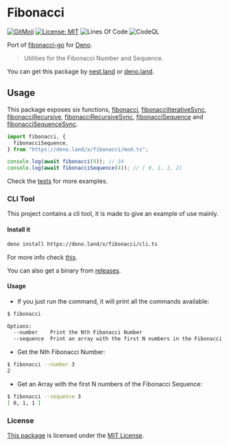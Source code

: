 # Fibonacci

[![GitMoji](https://img.shields.io/badge/Gitmoji-%F0%9F%8E%A8%20-FFDD67.svg)](https://gitmoji.dev)
[![License: MIT](https://img.shields.io/badge/License-MIT-blue.svg)](https://opensource.org/licenses/MIT)
![Lines Of Code](https://img.shields.io/tokei/lines/github.com/UltiRequiem/fibonacci-deno?color=blue&label=Total%20Lines)
![CodeQL](https://github.com/UltiRequiem/fibonacci-deno/workflows/CodeQL/badge.svg)

Port of [fibonacci-go](https://github.com/UltiRequiem/fibonacci) for
[Deno](https://deno.land).

> Utilities for the Fibonacci Number and Sequence.

You can get this package by [nest.land](https://nest.land/package/fibonacci) or
[deno.land](https://deno.land/x/fibonacci).

## Usage

This package exposes six functions,
[fibonacci](https://github.com/UltiRequiem/fibonacci-deno/blob/main/src/iterative.ts#L6),
[fibonacciIterativeSync](https://github.com/UltiRequiem/fibonacci-deno/blob/main/src/iterative.ts#L15),
[fibonacciRecursive](https://github.com/UltiRequiem/fibonacci-deno/blob/main/src/recursion.ts#L6),
[fibonacciRecursiveSync](https://github.com/UltiRequiem/fibonacci-deno/blob/main/src/recursion.ts#L15),
[fibonacciSequence](https://github.com/UltiRequiem/fibonacci-deno/blob/main/src/sequence.ts#L8) and
[fibonacciSequenceSync](https://github.com/UltiRequiem/fibonacci-deno/blob/main/src/sequence.ts#L17).

```typescript
import fibonacci, {
  fibonacciSequence,
} from "https://deno.land/x/fibonacci/mod.ts";

console.log(await fibonacci(9)); // 34
console.log(await fibonacciSequence(4)); // [ 0, 1, 1, 2]
```

Check the [tests](./mod_test.ts) for more examples.

### CLI Tool

This project contains a cli tool, it is made to give an example of use mainly.

#### Install it

```bash
deno install https://deno.land/x/fibonacci/cli.ts
```

For more info check [this](https://deno.land/manual/tools/script_installer).

You can also get a binary from [releases](https://github.com/UltiRequiem/deno-clear/releases/latest).

#### Usage

- If you just run the command, it will print all the commands available:

```bash
$ fibonacci

Options:
  --number    Print the Nth Fibonacci Number
  --sequence  Print an array with the first N numbers in the Fibonacci sequence
```

- Get the Nth Fibonacci Number:

```bash
$ fibonacci --number 3
2
```

- Get an Array with the first N numbers of the Fibonacci Sequence:

```bash
$ fibonacci --sequence 3
[ 0, 1, 1 ]
```

### License

[This package](https://deno.land/x/fibonacci) is licensed under the
[MIT License](./LICENSE.md).

